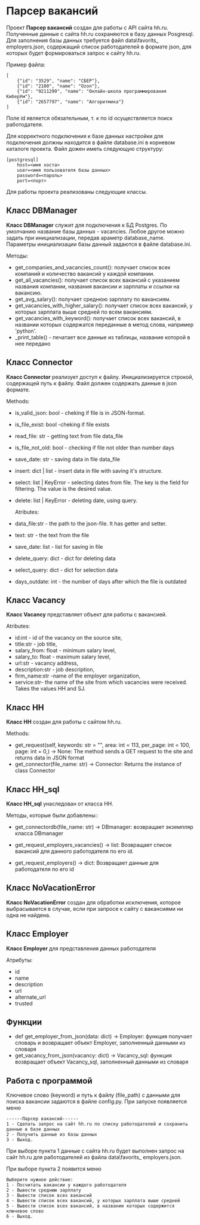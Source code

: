 # Парсер вакансий

Проект __Парсер вакансий__ создан для работы с API сайта hh.ru.
Полученные данные с сайта hh.ru сохраняются в базу данных Posgresql.
Для заполнения базы данных требуется файл data\favorits_ employers.json, содержащий список работодателей в формате json, для которых будет формироваться запрос к сайту hh.ru.

Пример файла:

    [
        {"id": "3529", "name": "СБЕР"},
        {"id": "2180", "name": "Ozon"},
        {"id": "9211299", "name": "Онлайн-школа программирования КиберУм"},
        {"id": "2657797", "name": "Алгоритмика"}
    ]
Поле id является обязательным, т. к по id осуществляется поиск работодателя.

Для корректного подключения к базе данных настройки для подключения должны находится в файле
database.ini в корневом каталоге проекта. Файл дожен иметь следующую структуру:

    [postgresql]
        host=<имя хоста>
        user=<имя пользователя базы данных>
        password=<пароль>
        port=<порт>

Для работы проекта реализованы следующие классы.


## Класс DBManager
__Класс DBManager__ служит для подключения к БД Postgres.
По умолчанию название базы данных - vacancies. Любое  другое можно задать при инициализации, передав араметр database_name.
Параметры инициализации базы данный задаются в файле database.ini.

Методы:
*   get_companies_and_vacancies_count(): получает список всех компаний
     и количество вакансий у каждой компании.
*   get_all_vacancies(): получает список всех вакансий с указанием
     названия компании, названия вакансии и зарплаты и ссылки на вакансию.
*   get_avg_salary(): получает среднюю зарплату по вакансиям.
*   get_vacancies_with_higher_salary(): получает список всех вакансий,
     у которых зарплата выше средней по всем вакансиям.
*   get_vacancies_with_keyword(): получает список всех вакансий,
     в названии которых содержатся переданные в метод слова, например 'python'.
*   _print_table() - печатает все данные из таблицы, название которой в нее
    передано

## Класс Connector
__Класс Connector__ реализует доступ к файлу. Инициализируется строкой, содержащей путь к файлу. Файл должен содержать данные в json формате.

Methods:
*   is_valid_json: bool - cheking if file is in JSON-format.
*   is_file_exist: bool -cheking if file exists
*   read_file: str - getting text from file data_file
*   is_file_not_old: bool - checking if file not older than number days
*   save_date: str - saving data in file data_file
*   insert: dict | list - insert data in file with saving it's structure.
*   select: list | KeyError - selecting dates from file.
        The key is the field for filtering. The value is the desired value.
*   delete: list | KeyError - deleting date, using query.

    Atributes:

*   data_file:str - the path to the json-file. It has getter and setter.
*   text: str - the text from the file
*   save_date: list - list for saving in file
*   delete_query: dict - dict for deleting data
*   select_query: dict - dict for selection data
*   days_outdate: int - the number of days after which the file
    is outdated

## Класс Vacancy
__Класс Vacancy__ представляет объект для работы с вакансией.

Atributes:

*   id:int -  id of the vacancy on the source site,
*   title:str - job title,
*   salary_from: float - minimum salary level,
*   salary_to: float - maximum salary level,
*   url:str - vacancy address,
*   description:str -  job description,
*   firm_name:str -name of the employer organization,
*   service:str- the name of the site from which vacancies were received.
    Takes the values HH and SJ.

## Класс HH
__Класс HH__ создан для работы с сайтом hh.ru.

Methods:

*   get_request(self, keywords: str = "",
                    area: int = 113,
                    per_page: int = 100,
                    page: int = 0,) -> None: The method sends a GET request to the site and returns data
        in JSON format
*   get_connector(file_name: str) -> Connector:
        Returns the instance of class Connector

## Класс HH_sql
__Класс HH_sql__ унаследован от класса HH.

Методы, которые были добавлены::

*   get_connectordb(file_name: str) -> DBmanager:
        возвращает экземпляр класса DBmanager

*   get_request_employers_vacancies() -> list:
    Возвращает список вакансий для данного работодателя по его id.

*   get_request_employers() -> dict:
    Возвращает данные для работодателя по его id



## Класс NoVacationError
__Класс NoVacationError__ создан для обработки исключения, которое выбрасывается в случае, если при запросе к сайту с вакансиями ни одна не найдена.

## Класс Employer
__Класс Employer__ для представления данных работодателя

Атрибуты:
*   id
*   name
*   description
*   url
*   alternate_url
*   trusted


## Функции
*   def get_employer_from_json(data: dict) -> Employer:
    функция получает словарь и возвращает объект Employer, заполненный данными из словаря
*   get_vacancy_from_json(vacancy: dict) -> Vacancy_sql:
функция возвращает объект Vacancy_sql, заполненный данными из словаря

## Работа с программой

Ключевое слово (keyword) и путь к файлу (file_path) с данными для поиска вакансии задаются в файле config.py.
При запуске появляется меню

    ------Парсер вакансий------
    1 - Сделать запрос на сайт hh.ru по списку работодателей и сохранить данные в базе данных
    2 - Получить данные из базы данных
    3 - Выход.

При выборе пункта 1  данные с сайта hh.ru будeт выполнен запрос на сайт hh.ru для работодателей из файла data\favorits_ employers.json.


При выборе пункта 2 появится меню

    Выберите нужное действие:
    1 - Посчитать вакансии у каждого работодателя
    2 - Вывести среднюю зарплату
    3 - Вывести список всех вакансий
    4 - Вывести список всех вакансий, у которых зарплата выше средней
    5 - Вывести список всех вакансий, в названии которых содержится ключевое слово
    6 - Выход.